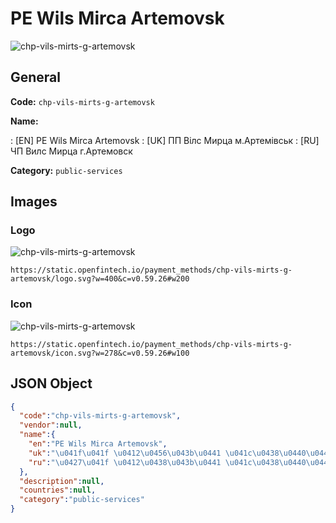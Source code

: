 
# PE Wils Mirca Artemovsk 
![chp-vils-mirts-g-artemovsk](https://static.openfintech.io/payment_methods/chp-vils-mirts-g-artemovsk/logo.svg?w=400&c=v0.59.26#w200)  

## General 
**Code:** `chp-vils-mirts-g-artemovsk` 
 
**Name:** 
 
:	[EN] PE Wils Mirca Artemovsk 
:	[UK] ПП Вілс Мирца м.Артемівськ 
:	[RU] ЧП Вилс Мирца г.Артемовск 
 
**Category:** `public-services` 
 

## Images 

### Logo 
![chp-vils-mirts-g-artemovsk](https://static.openfintech.io/payment_methods/chp-vils-mirts-g-artemovsk/logo.svg?w=400&c=v0.59.26#w200)  

```
https://static.openfintech.io/payment_methods/chp-vils-mirts-g-artemovsk/logo.svg?w=400&c=v0.59.26#w200
```  

### Icon 
![chp-vils-mirts-g-artemovsk](https://static.openfintech.io/payment_methods/chp-vils-mirts-g-artemovsk/icon.svg?w=278&c=v0.59.26#w100)  

```
https://static.openfintech.io/payment_methods/chp-vils-mirts-g-artemovsk/icon.svg?w=278&c=v0.59.26#w100
```  

## JSON Object 

```json
{
  "code":"chp-vils-mirts-g-artemovsk",
  "vendor":null,
  "name":{
    "en":"PE Wils Mirca Artemovsk",
    "uk":"\u041f\u041f \u0412\u0456\u043b\u0441 \u041c\u0438\u0440\u0446\u0430 \u043c.\u0410\u0440\u0442\u0435\u043c\u0456\u0432\u0441\u044c\u043a",
    "ru":"\u0427\u041f \u0412\u0438\u043b\u0441 \u041c\u0438\u0440\u0446\u0430 \u0433.\u0410\u0440\u0442\u0435\u043c\u043e\u0432\u0441\u043a"
  },
  "description":null,
  "countries":null,
  "category":"public-services"
}
```  
